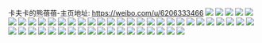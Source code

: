 卡夫卡的熊蓓蓓-主页地址: https://weibo.com/u/6206333466 
![](https://wx4.sinaimg.cn/mw2000/006M18QGly1h7nm2ol4ybj30u00zpjx7.jpg) 
![](https://wx4.sinaimg.cn/mw2000/006M18QGly1h6rclj1x43j30u0198n69.jpg) 
![](https://wx4.sinaimg.cn/mw2000/006M18QGly1h6rcjtgbckj30zg1baq7p.jpg) 
![](https://wx4.sinaimg.cn/mw2000/006M18QGly1h2ly01doatj32801o0hdt.jpg) 
![](https://wx4.sinaimg.cn/mw2000/006M18QGly1h25w25kdnwj32c0340qv8.jpg) 
![](https://wx4.sinaimg.cn/mw2000/006M18QGly1h25w2a2w4sj32c0340u13.jpg) 
![](https://wx4.sinaimg.cn/mw2000/006M18QGly1h25w2rpmf7j32c0340hdx.jpg) 
![](https://wx4.sinaimg.cn/mw2000/006M18QGly1h25w2emqwpj32c0340u12.jpg) 
![](https://wx4.sinaimg.cn/mw2000/006M18QGly1h25w2j05nzj32c03404qv.jpg) 
![](https://wx4.sinaimg.cn/mw2000/006M18QGly1h25w2namstj32c0340kjq.jpg) 
![](https://wx4.sinaimg.cn/mw2000/006M18QGly1h1bqtjphmdj32c02c0u10.jpg) 
![](https://wx4.sinaimg.cn/mw2000/006M18QGly1h0pgkkt9ajj30n00kkq52.jpg) 
![](https://wx4.sinaimg.cn/mw2000/006M18QGly1h0c3zspqg5j31o0280kgw.jpg) 
![](https://wx4.sinaimg.cn/mw2000/006M18QGly1h0c3zomk9kj31o02804qp.jpg) 
![](https://wx4.sinaimg.cn/mw2000/006M18QGly1h0c3ztm04nj31o0280kj3.jpg) 
![](https://wx4.sinaimg.cn/mw2000/006M18QGly1h0c3zu5sgaj31o0280h0k.jpg) 
![](https://wx4.sinaimg.cn/mw2000/006M18QGly1h09o60uamlj30u0140n15.jpg) 
![](https://wx4.sinaimg.cn/mw2000/006M18QGly1h0512suwf9j30u0140gry.jpg) 
![](https://wx4.sinaimg.cn/mw2000/006M18QGly1gxut647yecj30n01dsb29.jpg) 
![](https://wx4.sinaimg.cn/mw2000/006M18QGly1gxut5z7f39j30ms0lt0xm.jpg) 
![](https://wx4.sinaimg.cn/mw2000/006M18QGly1gxut62354sj30n01dse81.jpg) 
![](https://wx4.sinaimg.cn/mw2000/006M18QGly1gxut60z1chj31o02804qp.jpg) 
![](https://wx4.sinaimg.cn/mw2000/006M18QGly1gxut634boqj30n01dsww9.jpg) 
![](https://wx4.sinaimg.cn/mw2000/006M18QGly1gxut5zqjzej31gs1n24jy.jpg) 
![](https://wx4.sinaimg.cn/mw2000/006M18QGly1gxut60h8jcj31o0280b29.jpg) 
![](https://wx4.sinaimg.cn/mw2000/006M18QGly1gxut66009fj30n01ds4qp.jpg) 
![](https://wx4.sinaimg.cn/mw2000/006M18QGly1gxut674kagj30n01dsb29.jpg) 
![](https://wx4.sinaimg.cn/mw2000/006M18QGly1gri55476ifj30u01407d4.jpg) 
![](https://wx4.sinaimg.cn/mw2000/006M18QGly1gri5538ux8j30u018zdqy.jpg) 
![](https://wx4.sinaimg.cn/mw2000/006M18QGly1gri5561hkej31400u0dqg.jpg) 
![](https://wx4.sinaimg.cn/mw2000/006M18QGly1gri55a6kvdj31400u0tit.jpg) 
![](https://wx4.sinaimg.cn/mw2000/006M18QGly1gri557g135j30ys0u0n5y.jpg) 
![](https://wx4.sinaimg.cn/mw2000/006M18QGly1gri5554c4fj30u0140aij.jpg) 
![](https://wx4.sinaimg.cn/mw2000/006M18QGly1gri556t2gij31400u0tj2.jpg) 
![](https://wx4.sinaimg.cn/mw2000/006M18QGly1gri5584xtlj31400u0gsk.jpg) 
![](https://wx4.sinaimg.cn/mw2000/006M18QGly1gri5590rtqj31400u0qdj.jpg) 
![](https://wx4.sinaimg.cn/mw2000/006M18QGly1gqcihz60k4j30u20u077x.jpg) 
![](https://wx4.sinaimg.cn/mw2000/006M18QGly1gqcii4z9kbj31400u079x.jpg) 
![](https://wx4.sinaimg.cn/mw2000/006M18QGly1gqcii5u64xj30u0141q8b.jpg) 
![](https://wx4.sinaimg.cn/mw2000/006M18QGly1gqcii1agx3j30u014010f.jpg) 
![](https://wx4.sinaimg.cn/mw2000/006M18QGly1gqcii23yg6j30u0141gql.jpg) 
![](https://wx4.sinaimg.cn/mw2000/006M18QGly1gqcii30mb8j30u01nxwio.jpg) 
![](https://wx4.sinaimg.cn/mw2000/006M18QGly1gqcii04fgnj30u01nxq7u.jpg) 
![](https://wx4.sinaimg.cn/mw2000/006M18QGly1gqcii3xjl1j31400u077j.jpg) 
![](https://wx4.sinaimg.cn/mw2000/006M18QGly1gqcii7dujaj30u00u0jud.jpg) 
![](https://wx4.sinaimg.cn/mw2000/006M18QGly1gpr705wt70j30wb0tznbg.jpg) 
![](https://wx4.sinaimg.cn/mw2000/006M18QGly1gpr706j0tgj30vc0pbqmq.jpg) 
![](https://wx4.sinaimg.cn/mw2000/006M18QGly1gpr707jr7kj30l60t2wr8.jpg) 
